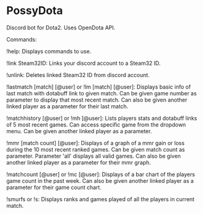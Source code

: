 # PossyDota

Discord bot for Dota2. Uses OpenDota API.

Commands:

!help:
Displays commands to use.

!link Steam32ID:
Links your discord account to a Steam32 ID.

!unlink:
Deletes linked Steam32 ID from discord account.

!lastmatch [match] [@user] or !lm [match] [@user]:
Displays basic info of last match with dotabuff link to given match. Can be given game number as parameter to display that most recent match. Can also be given another linked player as a parameter for their last match.

!matchhistory [@user] or !mh [@user]:
Lists players stats and dotabuff links of 5 most recent games. Can access specific game from the dropdown menu. Can be given another linked player as a parameter.

!mmr [match count] [@user]:
Displays of a graph of a mmr gain or loss during the 10 most recent ranked games. Can be given match count as parameter. Parameter 'all' displays all valid games. Can also be given another linked player as a parameter for their mmr graph.

!matchcount [@user] or !mc [@user]:
Displays of a bar chart of the players game count in the past week. Can also be given another linked player as a parameter for their game count chart.

!smurfs or !s:
Displays ranks and games played of all the players in current match.
